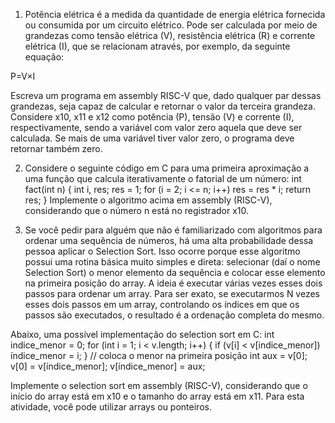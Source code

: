 1) Potência elétrica é a medida da quantidade de energia elétrica fornecida ou consumida por um circuito elétrico. Pode ser calculada por meio de grandezas como tensão elétrica (V), resistência elétrica (R) e corrente elétrica (I), que se relacionam através, por exemplo, da seguinte equação:

P=V×I

Escreva um programa em assembly RISC-V que, dado qualquer par dessas grandezas, seja capaz de calcular e retornar o valor da terceira grandeza. Considere x10, x11 e x12 como potência (P), tensão (V) e corrente (I), respectivamente, sendo a variável com valor zero aquela que deve ser calculada. Se mais de uma variável tiver valor zero, o programa deve retornar também zero.

2) Considere o seguinte código em C para uma primeira aproximação a uma função que calcula iterativamente o fatorial de um número:
   int fact(int n) {
    int i, res;
    res = 1;
    for (i = 2; i <= n; i++)
        res = res * i;
    return res;
}
Implemente o algoritmo acima em assembly (RISC-V), considerando que o número n está no registrador x10.

3) Se você pedir para alguém que não é familiarizado com algoritmos para ordenar uma sequência de números, há uma alta probabilidade dessa pessoa aplicar o Selection Sort. Isso ocorre porque esse algoritmo possui uma rotina básica muito simples e direta: selecionar (daí o nome Selection Sort) o menor elemento da sequência e colocar esse elemento na primeira posição do array. A ideia é executar várias vezes esses dois passos para ordenar um array. Para ser exato, se executarmos N vezes esses dois passos em um array, controlando os índices em que os passos são executados, o resultado é a ordenação completa do mesmo.

Abaixo, uma possível implementação do selection sort em C:
   int indice_menor = 0;
for (int i = 1; i < v.length; i++) {
    if (v[i] < v[indice_menor])
        índice_menor = i;
}
// coloca o menor na primeira posição
int aux = v[0];
v[0] = v[índice_menor];
v[índice_menor] = aux;

Implemente o selection sort em assembly (RISC-V), considerando que o início do array está em x10 e o tamanho do array está em x11. Para esta atividade, você pode utilizar arrays ou ponteiros.
